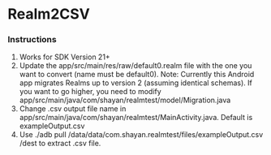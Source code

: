 Realm2CSV
==============

### Instructions

1. Works for SDK Version 21+
2. Update the app/src/main/res/raw/default0.realm file with the one you want to convert (name must be default0). 
Note: Currently this Android app migrates Realms up to version 2 (assuming identical schemas). If you want to go higher, you need to modify app/src/main/java/com/shayan/realmtest/model/Migration.java
3. Change .csv output file name in app/src/main/java/com/shayan/realmtest/MainActivity.java. Default is exampleOutput.csv
4. Use ./adb pull /data/data/com.shayan.realmtest/files/exampleOutput.csv  /dest to extract .csv file.